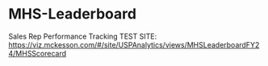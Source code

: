 # MHS-Leaderboard
Sales Rep Performance Tracking
TEST SITE: https://viz.mckesson.com/#/site/USPAnalytics/views/MHSLeaderboardFY24/MHSScorecard
